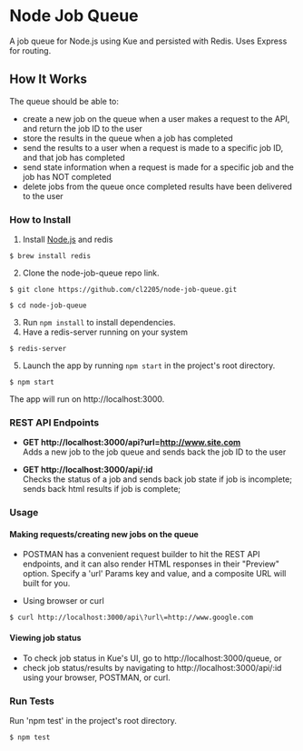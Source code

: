 # Node Job Queue

A job queue for Node.js using Kue and persisted with Redis. Uses Express for routing.

## How It Works

The queue should be able to:

* create a new job on the queue when a user makes a request to the API, and return the job ID to the user
* store the results in the queue when a job has completed
* send the results to a user when a request is made to a specific job ID, and that job has completed
* send state information when a request is made for a specific job and the job has NOT completed
* delete jobs from the queue once completed results have been delivered to the user

### How to Install

1. Install [Node.js](https://nodejs.org/en/) and redis

  ```$ brew install redis```

2. Clone the node-job-queue repo link.

 ```$ git clone https://github.com/cl2205/node-job-queue.git```

 ```$ cd node-job-queue```

3. Run `npm install` to install dependencies.
4. Have a redis-server running on your system

 ```$ redis-server```

5. Launch the app by running ```npm start``` in the project's root directory.

  ```$ npm start```

 The app will run on http://localhost:3000.

### REST API Endpoints

 * **GET http://localhost:3000/api?url=http://www.site.com**  
   Adds a new job to the job queue and sends back the job ID to the user

 * **GET http://localhost:3000/api/:id** <br>
    Checks the status of a job and sends back job state if job is incomplete; sends back html results if job is complete; 

### Usage

#### Making requests/creating new jobs on the queue

  * POSTMAN has a convenient request builder to hit the REST API endpoints, and it can also render HTML responses in their   "Preview" option.
   Specify a 'url' Params key and value, and a composite URL will built for you.

  * Using browser or curl

   ``` $ curl http://localhost:3000/api\?url\=http://www.google.com ```

#### Viewing job status 
  * To check job status in Kue's UI, go to http://localhost:3000/queue, or 
  * check job status/results by navigating to  http://localhost:3000/api/:id using your browser, POSTMAN, or curl.

### Run Tests

  Run 'npm test' in the project's root directory.
  
  ```$ npm test```
